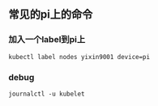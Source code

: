 
## 常见的pi上的命令

### 加入一个label到pi上
```
kubectl label nodes yixin9001 device=pi
```

### debug
```
journalctl -u kubelet
```